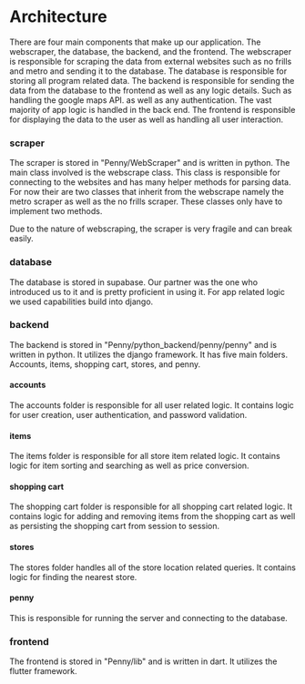 # Architecture

There are four main components that make up our application. 
The webscraper, the database, the backend, and the frontend. 
The webscraper is responsible for scraping the data from external websites such as 
no frills and metro and sending it to the database. 
The database is responsible for storing all program related data. 
The backend is responsible for sending the data from the database to the frontend as well as
any logic details. Such as handling the google maps API. as well as any authentication. The vast
majority of app logic is handled in the back end.
The frontend is responsible for displaying the data to the user
as well as handling all user interaction.

### scraper
The scraper is stored in "Penny/WebScraper" and is written in python. The main class involved
is the webscrape class. This class is responsible for connecting to the websites and has many
helper methods for parsing data. For now their are two classes that inherit from the webscrape
namely the metro scraper as well as the no frills scraper. These classes only have to implement
two methods.

Due to the nature of webscraping, the scraper is very fragile and can break easily.

### database
The database is stored in supabase. Our partner was the one who introduced us to it and is pretty proficient in using
it. For app related logic we used capabilities build into django.

### backend
The backend is stored in "Penny/python_backend/penny/penny" and is written in python. 
It utilizes the django framework. It has five main folders. Accounts, items, shopping cart, stores, and penny.

#### accounts
The accounts folder is responsible for all user related logic. It contains logic for user creation, user authentication, 
and password validation.

#### items
The items folder is responsible for all store item related logic. It contains logic for item sorting and searching
as well as price conversion.

#### shopping cart
The shopping cart folder is responsible for all shopping cart related logic. It contains logic for adding and removing
items from the shopping cart as well as persisting the shopping cart from session to session.

#### stores
The stores folder handles all of the store location related queries. It contains logic for finding the nearest store.

#### penny
This is responsible for running the server and connecting to the database.

### frontend
The frontend is stored in "Penny/lib" and is written in dart. It utilizes the flutter framework. 


